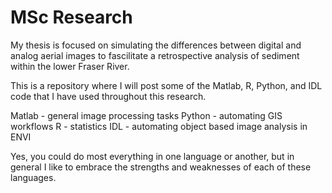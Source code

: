 # MSc Research

My thesis is focused on simulating the differences between digital and analog aerial images to fascilitate a retrospective analysis of sediment within the lower Fraser River.

This is a repository where I will post some of the Matlab, R, Python, and IDL code that I have used throughout this research.

Matlab - general image processing tasks
Python - automating GIS workflows
R - statistics
IDL - automating object based image analysis in ENVI

Yes, you could do most everything in one language or another, but in general I like to embrace the strengths and weaknesses of each of these languages. 
